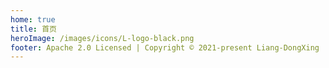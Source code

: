 ```yaml
---
home: true
title: 首页
heroImage: /images/icons/L-logo-black.png
footer: Apache 2.0 Licensed | Copyright © 2021-present Liang-DongXing
---
```

